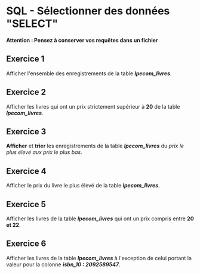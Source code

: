 # SQL - Sélectionner des données "SELECT"

**Attention : Pensez à conserver vos requêtes dans un fichier**

## Exercice 1
Afficher l'ensemble des enregistrements de la table ***lpecom_livres***.

## Exercice 2
Afficher les livres qui ont un prix strictement supérieur à **20** de la table ***lpecom_livres***.

## Exercice 3
**Afficher** et **trier** les enregistrements de la table ***lpecom_livres*** du *prix le plus élevé aux prix le plus bas*.

## Exercice 4
Afficher le prix du livre le plus élevé de la table ***lpecom_livres***.

## Exercice 5
Afficher les livres de la table ***lpecom_livres*** qui ont un prix compris entre **20 et 22**.

## Exercice 6
Afficher les livres de la table ***lpecom_livres*** à l'exception de celui portant la valeur pour la colonne ***isbn_10 : 2092589547***.